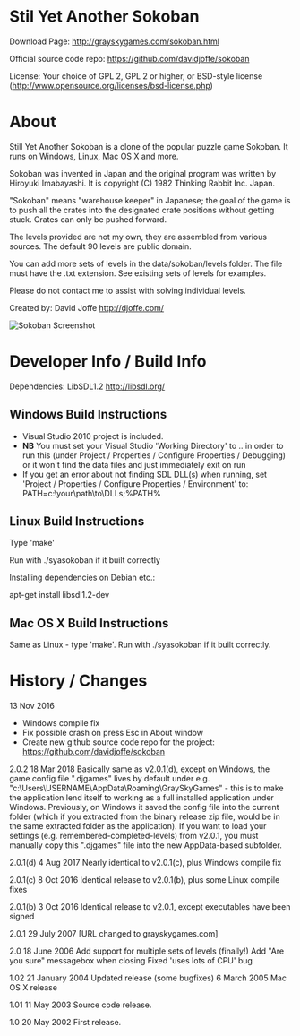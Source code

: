# Stil Yet Another Sokoban

Download Page: http://grayskygames.com/sokoban.html

Official source code repo: https://github.com/davidjoffe/sokoban

License: Your choice of GPL 2, GPL 2 or higher, or BSD-style license (http://www.opensource.org/licenses/bsd-license.php)

# About

Still Yet Another Sokoban is a clone of the popular puzzle game Sokoban. It runs on Windows, Linux, Mac OS X and more.

Sokoban was invented in Japan and the original program was written by Hiroyuki Imabayashi. It is copyright (C) 1982 Thinking Rabbit Inc. Japan.

"Sokoban" means "warehouse keeper" in Japanese; the goal of the game is to push all the crates into the designated crate positions without getting stuck. Crates can only be pushed forward.

The levels provided are not my own, they are assembled from various sources. The default 90 levels are public domain.

You can add more sets of levels in the data/sokoban/levels folder. The file must have the .txt extension. See existing sets of levels for examples.

Please do not contact me to assist with solving individual levels.

Created by: David Joffe http://djoffe.com/

![Sokoban Screenshot](http://grayskygames.com/sokoban/gallery/SYA%20Sokoban.png)

# Developer Info / Build Info

Dependencies:  LibSDL1.2 http://libsdl.org/

## Windows Build Instructions

* Visual Studio 2010 project is included.
* **NB** You must set your Visual Studio 'Working Directory' to .. in order to run this (under Project / Properties / Configure Properties / Debugging) or it won't find the data files and just immediately exit on run
* If you get an error about not finding SDL DLL(s) when running, set 'Project / Properties / Configure Properties / Environment' to: PATH=c:\your\path\to\DLLs;%PATH%

## Linux Build Instructions

Type 'make'

Run with ./syasokoban if it built correctly

Installing dependencies on Debian etc.:

apt-get install libsdl1.2-dev

## Mac OS X Build Instructions

Same as Linux - type 'make'. Run with ./syasokoban if it built correctly.

# History / Changes

13 Nov 2016

* Windows compile fix
* Fix possible crash on press Esc in About window
* Create new github source code repo for the project: https://github.com/davidjoffe/sokoban

2.0.2           18 Mar 2018
                Basically same as v2.0.1(d), except on Windows, the game config file ".djgames" lives by default under e.g. "c:\Users\USERNAME\AppData\Roaming\GraySkyGames\" - this is to make the application lend itself to working as a full installed application under Windows. Previously, on Windows it saved the config file into the current folder (which if you extracted from the binary release zip file, would be in the same extracted folder as the application). If you want to load your settings (e.g. remembered-completed-levels) from v2.0.1, you must manually copy this ".djgames" file into the new AppData-based subfolder.

2.0.1(d)        4 Aug 2017
                Nearly identical to v2.0.1(c), plus Windows compile fix

2.0.1(c)        8 Oct 2016
                Identical release to v2.0.1(b), plus some Linux compile fixes

2.0.1(b)        3 Oct 2016
                Identical release to v2.0.1, except executables have been signed

2.0.1           29 July 2007
                [URL changed to grayskygames.com]

2.0             18 June 2006
                Add support for multiple sets of levels (finally!)
                Add "Are you sure" messagebox when closing
                Fixed 'uses lots of CPU' bug

1.02            21 January 2004
                Updated release (some bugfixes)
                6 March 2005
                Mac OS X release

1.01            11 May 2003
                Source code release.

1.0             20 May 2002
                First release.
